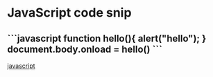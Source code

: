 <h1>JavaScript code snip</h1>
<h2 contentEditable="true">```javascript
function hello(){
  alert("hello");
}
document.body.onload = hello()
```</h2>
<a href="js">javascript</a>
